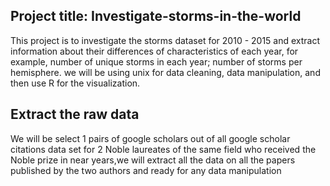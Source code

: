 ## Project title: Investigate-storms-in-the-world
This project is to investigate the storms dataset for 2010 - 2015 and extract information about their differences of characteristics of each year, for example, number of unique storms in each year; number of storms per hemisphere. we will be using unix for data cleaning, data manipulation, and then use R for the visualization.

## Extract the raw data
We will be select 1 pairs of google scholars out of all google scholar citations data set for 2 Noble laureates of the same field who received the Noble prize in near years,we will extract all the data on all the papers published by the two authors and ready for any data manipulation
